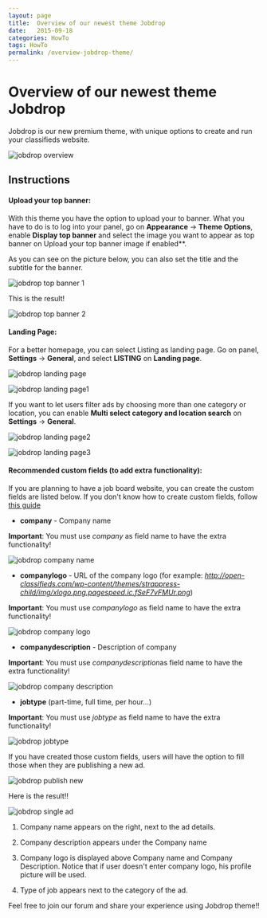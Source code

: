 ```yaml
---
layout: page
title:  Overview of our newest theme Jobdrop
date:   2015-09-18
categories: HowTo
tags: HowTo
permalink: /overview-jobdrop-theme/
---
```

# Overview of our newest theme Jobdrop

Jobdrop is our new premium theme, with unique options to create and run your classifieds website.

![jobdrop overview](http://docs.yclas.com/images/jobdrop.png)

## Instructions

#### Upload your top banner:

With this theme you have the option to upload your to banner. What you have to do is to log into your panel, go on **Appearance** -> **Theme Options**, enable **Display top banner** and select the image you want to appear as top banner on Upload your top banner image if enabled**. 

As you can see on the picture below, you can also set the title and the subtitle for the banner.

![jobdrop top banner 1](http://docs.yclas.com/images/jobdrop-top-banner.png)

This is the result!

![jobdrop top banner 2](http://docs.yclas.com/images/jobdrop-top-banner1.png)

#### Landing Page:

For a better homepage, you can select Listing as landing page. Go on panel, **Settings** -> **General**, and select **LISTING** on **Landing page**.

![jobdrop landing page](http://docs.yclas.com/images/jobdrop-top-listing.png)

![jobdrop landing page1](http://docs.yclas.com/images/jobdrop-top-listing1.png)

If you want to let users filter ads by choosing more than one category or location, you can enable **Multi select category and location search** on **Settings** -> **General**.

![jobdrop landing page2](http://docs.yclas.com/images/jobdrop-top-listing3.png)

![jobdrop landing page3](http://docs.yclas.com/images/jobdrop-top-listing2.png)

#### Recommended custom fields (to add extra functionality):

If you are planning to have a job board website, you can create the custom fields are listed below. If you don't know how to create custom fields, follow [this guide](http://docs.yclas.com/how-to-create-custom-fields/)


+ **company​** - Company name​

**Important**: You must use _company​_ as field name to have the extra functionality!

![jobdrop company name](http://docs.yclas.com/images/jobdrop-company.png)

+ **companylogo​** - URL of the company logo​ (for example: _http://open-classifieds.com/wp-content/themes/strappress-child/img/xlogo.png.pagespeed.ic.fSeF7vFMUr.png_)

**Important**: You must use _companylogo​_ as field name to have the extra functionality!

![jobdrop company logo](http://docs.yclas.com/images/jobdrop-url.png)

+ **companydescription​** - Description of company​

**Important**: You must use _companydescription​_ as field name to have the extra functionality!

![jobdrop company description](http://docs.yclas.com/images/jobdrop-description.png)

+ **jobtype** (part-time, full time, per hour...)​​

**Important**: You must use _jobtype_ as field name to have the extra functionality!

![jobdrop jobtype](http://docs.yclas.com/images/jobdrop-jobtype.png)


If you have created those custom fields, users will have the option to fill those when they are publishing a new ad.

![jobdrop publish new](http://docs.yclas.com/images/jobdrop-publishnew.png)

Here is the result!!

![jobdrop single ad](http://docs.yclas.com/images/jobdrop-single.png)


1. Company name appears on the right, next to the ad details.

2. Company description appears under the Company name

3. Company logo is displayed above Company name and Company Description. Notice that if user doesn't enter company logo, his profile picture will be used.

4. Type of job appears next to the category of the ad.


Feel free to join our forum and share your experience using Jobdrop theme!!

















